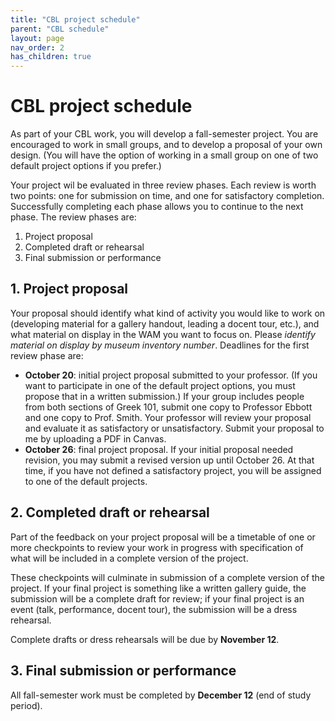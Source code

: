 ```yaml
---
title: "CBL project schedule"
parent: "CBL schedule"
layout: page
nav_order: 2
has_children: true
---
```



# CBL project schedule

As part of your CBL work, you will develop a fall-semester project. You are encouraged to work in small groups, and to develop a proposal of your own design.  (You will have the option of working in a small group on one of two default project options if you prefer.)


Your project wil be evaluated in three review phases. Each review is worth two points: one for submission on time, and one for satisfactory completion.  Successfully completing each phase allows you to continue to the next phase.  The review phases are:

1. Project proposal
2. Completed draft or rehearsal
3. Final submission or performance



## 1. Project proposal

Your proposal should identify what kind of activity you would like to work on (developing material for a gallery handout, leading a docent tour, etc.), and what material on display in the WAM you want to focus on.  Please *identify material on display by museum inventory number*.  Deadlines for the first review phase are:

- **October 20**: initial project proposal submitted to your professor. (If you want to participate in one of the default project options, you must propose that in a written submission.) If your group includes people from both sections of Greek 101, submit one copy to Professor Ebbott and one copy to Prof. Smith.  Your professor will review your proposal and evaluate it as satisfactory or unsatisfactory. Submit your proposal to me by uploading a PDF in Canvas. 
- **October 26**: final project proposal.  If your initial proposal needed revision, you may submit a revised version up until October 26.  At that time, if you have not defined a satisfactory project, you will be assigned to one of the default projects.

## 2. Completed draft or rehearsal

Part of the feedback on your project proposal will be a timetable of one or more checkpoints to review your work in progress with specification of what will be included in a complete version of the project.

These checkpoints will culminate in submission of a complete version of the project.  If your final project is something like a written gallery guide, the submission will be a complete draft for review; if your final project is an event (talk, performance, docent tour), the submission will be a dress rehearsal.

Complete drafts or dress rehearsals will be due by **November 12**.


## 3. Final submission or performance

All fall-semester work must be completed by **December 12** (end of study period).

